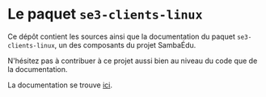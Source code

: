 # Le paquet `se3-clients-linux`

Ce dépôt contient les sources ainsi que la documentation du
paquet `se3-clients-linux`, un des composants du projet SambaÉdu.

N'hésitez pas à contribuer à ce projet aussi bien au niveau du
code que de la documentation.

La documentation se trouve [ici](https://github.com/SambaEdu/se3-docs/blob/master/se3-clients-linux/README.md).


